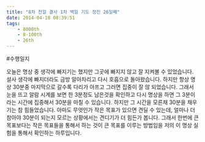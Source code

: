 ```yaml
---
title: "8차 천일 결사 1차 백일 기도 정진 26일째"
date: 2014-04-18 08:39:51
tags:
    - 8000th
    - 8-100th
    - 26th
---
```


#수행일지

오늘은 명상 중 생각에 빠지기는 했지만 그곳에 빠지지 않고 잘 지켜볼 수 있었습니다. 설사 생각에 빠지더라도 금방 알아차리고 다시 호흡으로 돌아왔습니다. 하지만 항상 명상 30분중 마지막으로 갈수록 다리가 아프고 그러면 집중이 잘 않 되었습니다. 그래서 눈을 뜨고 알람 시계를 보면 한 3분정도 남은것을 확인하고 다시 명상을 하면 그 3분이라는 시간에 집중해서 30분을 마칠 수 있습니다. 하지만 그 시간을 모른채 30분을 채우기는 참 힘들었습니다. 아마도 무엇인가 작은 목표가 있으면 견딜 수 있는데, 얼마나 더 참아야 30분이 되는지 모르는 상황에서는 견디기가 더 힘든가 봅니다. 그래서 한번에 큰 목표보다는 작은 목표들을 통해서 하는 것이 큰 목표를 이루는 방법임을 저의 이 명상 실험을 통해서 확인하는 하루입니다.

